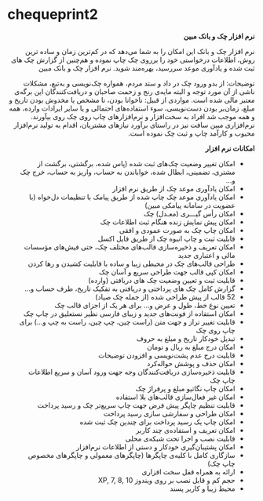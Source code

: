 # chequeprint2
<div dir="rtl">
  <b>نرم افزار چک و بانک مبین</b>


نرم افزار چک و بانک این امکان را به شما می‌دهد که در کم‌ترین زمان و ساده ترین روش، اطلاعات درخواستی خود را برروی چک چاپ نموده و هم‌چنین از گزارش چک های ثبت شده و یادآوری موعد سررسید، بهره‌مند شوید.
نرم افزار چک و بانک مبین

توضیحات:
از بدو ورود چک در داد و ستد مردم، همواره چک‌نویسی و به‌تبع، مشکلات ناشی از آن مورد توجه و البته مایه‌ی رنج و زحمت صاحبان و دریافت‌کنندگان این برگه‌ی معتبر مالی شده است.
مواردی از قبیل: ناخوانا بودن، نا مشخص یا مخدوش بودن تاریخ و مبلغ، زمان‌بر بودن دست‌نویسی، سوء استفاده‌های احتمالی و یا سایر ایرادات وارده، همه و همه موجب شد افراد به سخت‌افزار و نرم‌افزارهای چاپ روی چک روی بیآورند.
نرم‌افزاری مبین سافت نیز در راستای برآورد نیاز‌های مشتریان، اقدام به تولید نرم‌افزار محبوب و کارآمد چاپ و ثبت چک نموده است.

<b>امکانات نرم افزار</b>
<ul type="disc"> 
  <li>امکان تغییر وضعیت چک‌های ثبت شده (پاس شده، برگشتی، برگشت از مشتری، تضمینی، ابطال شده، خواباندن به حساب، واریز به حساب، خرج چک و…</li>    
  <li>امکان یادآوری موعد چک از طریق نرم افزار</li> 
  <li>امکان یادآوری موعد چک چاپ شده از طریق پیامک با تنظیمات دل‌خواه (با عضویت در سامانه پیامکی مبین)</li> 
  <li>امکان رأس گیـــری (معـدل) چک</li> 
  <li>امکان پیش نمایش زنده هنگام ثبت اطلاعات چک</li> 
  <li>امکان چاپ چک به صورت عمودی و افقی</li> 
  <li>قابلیت ثبت و چاپ انبوه چک از طریق فایل اکسل</li> 
  <li>امکان تعریف و ذخیره‌سازی قالب‌های مختلف چک، حتی فیش‌های مؤسسات مالی و اعتباری جدید</li> 
  <li>طراحی قالب‌های چک در محیطی زیبا و ساده با قابلیت کشیدن و رها کردن</li>
  <li>امکان کپی قالب جهت طراحی سریع و آسان چک</li> 
  <li>قابلیت ثبت و تعیین وضعیت چک های دریافتی (وارده)</li> 
  <li>گزارش کامل چک های پرداختی و دریافتی به تفکیک تاریخ، طرف حساب و…</li> 
  <li>52 قالب از پیش طراحی شده (از جمله چک صیاد)</li> 
  <li>تعیین نوع خط، طول و عرض و… برای هر یک از اجزای قالب چک</li> 
  <li>امکان استفاده از فونت‌های جدید و زیبای فارسی نظیر نستعلیق در چاپ چک</li> 
  <li>قابلیت تغییر تراز و جهت متن (راست چین، چپ چین، راست به چپ و…) برای چاپ روی چک</li> 
  <li>تبدیل خودکار تاریخ و مبلغ به حروف</li> 
  <li>امکان درج مبلغ به ریال و تومان</li> 
  <li>قابلیت درج عدم پشت‌نویسی و افزودن توضیحات</li> 
  <li>امکان حذف و پوشش حواله‌کرد</li>
  <li>قابلیت ذخیره‌سازی دریافت‌کنندگان وجه جهت ورود آسان‌ و سریع اطلاعات چاپ چک</li> 
  <li>امکان چاپ نگاتیو مبلغ و پرفراژ چک</li> 
  <li>امکان غیر فعال‌سازی قالب‌های بلا استفاده</li> 
  <li>قابلیت تنظیم چاپگر پیش فرض جهت چاپ سریع‌تر چک و رسید پرداخت</li> 
  <li>امکان طراحی و سفارشی سازی رسید پرداخت</li> 
  <li>امکان چاپ یک رسید پرداخت برای چندین چک ثبت شده</li> 
  <li>امکان تعریف و استفاده‌ی چند کاربر</li> 
  <li>قابلیت نصب و اجرا تحت شبکه‌ی محلی</li> 
  <li>امکان پشتیبان‌گیری خودکار و دستی از اطلاعات نرم‌افزار</li> 
  <li>سازگاری کامل با کلیه‌ی چاپگرها (چاپگرهای معمولی و چاپگرهای مخصوص چاپ چک)</li> 
  <li>ارائه به همراه قفل سخت افزاری</li>
  <li>حجم کم و قابل نصب بر روی ویندوز XP, 7, 8, 10</li> 
  <li>محیط زیبا و کاربر پسند</li> 
</ul>


</div>
